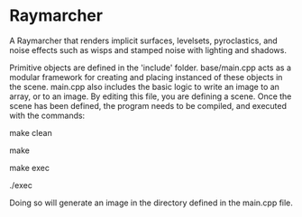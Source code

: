 # Raymarcher
A Raymarcher that renders implicit surfaces, levelsets, pyroclastics, and noise effects such as wisps and stamped noise with lighting and shadows.

Primitive objects are defined in the 'include' folder. base/main.cpp acts as a modular framework for creating and placing instanced of these objects in the scene. main.cpp also includes the basic logic to write an image to an array, or to an image. By editing this file, you are defining a scene. Once the scene has been defined, the program needs to be compiled, and executed with the commands:

make clean

make

make exec

./exec

Doing so will generate an image in the directory defined in the main.cpp file.
